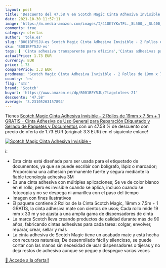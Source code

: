 ```yaml
---
layout: post
title: 'Descuento del 47.58 % en Scotch Magic Cinta Adhesiva Invisible - '
date: 2021-10-30 11:57:11
image: 'https://m.media-amazon.com/images/I/41OK7YKuTFL._SL500_._SL400_.jpg'
comments: true
category: ofertas
author: 'tole.es'
slug: 'B001BFY5JU-es Scotch Magic Cinta Adhesiva Invisible - 2 Rollos de 19mm x...'
sku: 'B001BFY5JU-es'
tags: [ 'Cinta adhesiva transparente para oficina','Cintas adhesivas para oficina','Cintas, adhesivos y sujeciones','Material de oficina','Oficina y papelería','adhesiva','cinta','magic','scotch', ]
actualPrice: 1.73 EUR
currency: EUR
price: 1.73
comparePrice: 3.3 EUR
prodname: 'Scotch Magic Cinta Adhesiva Invisible - 2 Rollos de 19mm x 7 5m + 1 GRATIS - Cinta Adhesiva de Uso General para Reparación  Etiquetado y Sellado de Paquetes y Documentos'
country: 'es'
flag: '🇪🇸'
brand: 'Scotch'
buyurl: 'https://www.amazon.es/dp/B001BFY5JU/?tag=tolees-21'
descuento: '47.58'
average: '3.23105263157894'
---
```


Tienes [Scotch Magic Cinta Adhesiva Invisible - 2 Rollos de 19mm x 7 5m + 1 GRATIS - Cinta Adhesiva de Uso General para Reparación  Etiquetado y Sellado de Paquetes y Documentos](https://www.amazon.es/dp/B001BFY5JU/?tag=tolees-21) con un 47.58 % de descuento con precio de oferta de 1.73 EUR (original: 3.3 EUR) en el siguiente enlace!

[![Scotch Magic Cinta Adhesiva Invisible - ](https://m.media-amazon.com/images/I/41OK7YKuTFL._SL500_._SL400_.jpg)](https://www.amazon.es/dp/B001BFY5JU/?tag=tolees-21)

ℹ️:

- Esta cinta está diseñada para ser usada para el etiquetado de documentos, ya que se puede escribir con bolígrafo, lápiz o marcador; Proporciona una adhesión permanente fuerte y segura mediante la fiable tecnología adhesiva 3M
- Es una cinta adhesiva con múltiples aplicaciones; Se ve de color blanco en el rollo, pero es invisible cuando se aplica, incluso cuando se fotocopia y no se despega ni amarillea con el paso del tiempo
- Imagen con fines ilustrativos
- El paquete contiene 2 Rollos de la Cinta Scotch Magic, 19mm x 7,5m + 1 GRATIS, la cinta adhesiva mate con cientos de usos; Cada rollo mide 19 mm x 33 m y se ajusta a una amplia gama de dispensadores de cinta
- La marca Scotch lleva creando productos de calidad durante más de 90 años, fabricando cintas adhesivas para cada tarea: colgar, envolver, reparar, crear, sellar y más
- La cinta adhesiva de Scotch Magic tiene un acabado mate y está hecha con recursos naturales; De desenrollado fácil y silencioso, se puede cortar con las manos sin necesidad de usar dispensadores o tijeras y no deja restos de adhesivo aunque se pegue y despegue varias veces

[🛒 Accede a la oferta!!](https://www.amazon.es/dp/B001BFY5JU/?tag=tolees-21)
